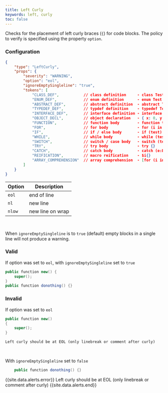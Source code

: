 ```yaml
---
title: Left Curly
keywords: left, curly
toc: false
---
```


Checks for the placement of left curly braces (`{`) for code blocks. The policy to verify is specified using the property `option`.

### Configuration

```json
{
	"type": "LeftCurly",
	"props": {
		"severity": "WARNING",
		"option": "eol",
		"ignoreEmptySingleline": "true",
		"tokens": [
			"CLASS_DEF",           // class definition     - class Test {}
			"ENUM_DEF",            // enum definition      - enum Test {}
			"ABSTRACT_DEF",        // abstract definition  - abstract Test {}
			"TYPEDEF_DEF",         // typdef definition    - typedef Test = {}
			"INTERFACE_DEF",       // interface definition - interface Test {}
			"OBJECT_DECL",         // object declaration   - { x: 0, y: 0, z: 0}
			"FUNCTION",            // function body        - function test () {}
			"FOR",                 // for body             - for (i in 0..10) {}
			"IF",                  // if / else body       - if (test) {} else {}
			"WHILE",               // while body           - while (test) {}
			"SWITCH",              // switch / case body   - switch (test) { case: {} default: {} }
			"TRY",                 // try body             - try {}
			"CATCH",               // catch body           - catch (e:Dynamic) {}
			"REIFICATION",         // macro reification    - $i{}
			"ARRAY_COMPREHENSION"  // array comprehension  - [for (i in 0...10) {i * 2}]
		]
	}
}
```

| Option | Description |
| ------ | ------------|
| `eol`  | end of line |
| `nl`   | new line |
| `nlow` | new line on wrap |

<br>

When `ignoreEmptySingleline` is to `true` (default) empty blocks in a single line will not produce a warning.

### Valid

If option was set to `eol`, with `ignoreEmptySingleline` set to `true`

```java
public function new() {
	super();
}
public function donothing() {}
```

### Invalid

If option was set to `eol`

```java
public function new()
{
	super();
}
```

`Left curly should be at EOL (only linebreak or comment after curly)`

<br>

With `ignoreEmptySingleline` set to `false`

```java
	public function donothing() {}
```

{{site.data.alerts.error}} Left curly should be at EOL (only linebreak or comment after curly) {{site.data.alerts.end}}